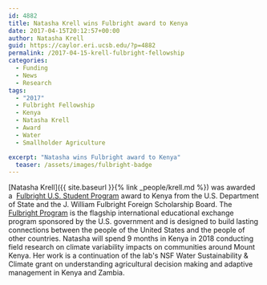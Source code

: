 ```yaml
---
id: 4882
title: Natasha Krell wins Fulbright award to Kenya
date: 2017-04-15T20:12:57+00:00
author: Natasha Krell
guid: https://caylor.eri.ucsb.edu/?p=4882
permalink: /2017-04-15-krell-fulbright-fellowship
categories:
  - Funding
  - News
  - Research
tags:
  - "2017"
  - Fulbright Fellowship
  - Kenya
  - Natasha Krell
  - Award
  - Water
  - Smallholder Agriculture

excerpt: "Natasha wins Fulbright award to Kenya"
  teaser: /assets/images/fulbright-badge
---
```

[Natasha Krell]({{ site.baseurl }}{% link _people/krell.md %})
 was awarded a  <a href="https://us.fulbrightonline.org" target="_blank">Fulbright U.S. Student Program</a> award to Kenya from the U.S. Department of State and the J. William Fulbright Foreign Scholarship Board. <!--more-->The <a href="http://eca.state.gov/fulbright" target="_blank">Fulbright Program</a> is the flagship international educational exchange program sponsored by the U.S. government and is designed to build lasting connections between the people of the United States and the people of other countries. Natasha will spend 9 months in Kenya in 2018 conducting field research on climate variability impacts on communities around Mount Kenya. Her work is a continuation of the lab's NSF Water Sustainability & Climate grant on understanding agricultural decision making and adaptive management in Kenya and Zambia. 
</p>
